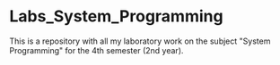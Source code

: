# Labs_System_Programming
This is a repository with all my laboratory work on the subject "System Programming" for the 4th semester (2nd year).
